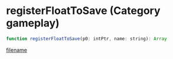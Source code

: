 # registerFloatToSave (Category gameplay)

```js
function registerFloatToSave(p0: intPtr, name: string): Array
```

[filename](registerFloatToSave_m.md ':include')